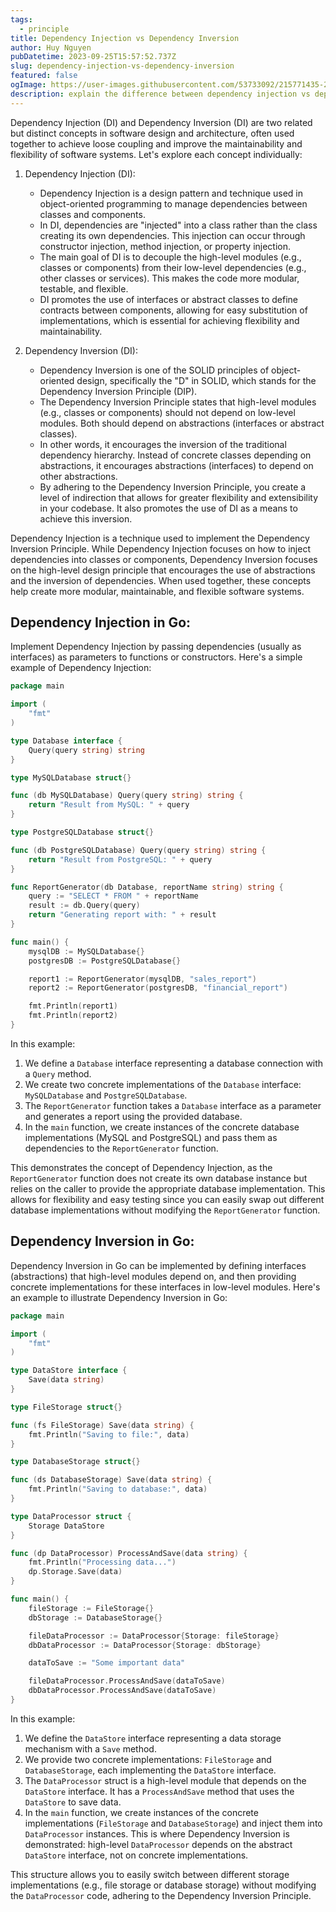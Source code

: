 ```yaml
---
tags:
  - principle
title: Dependency Injection vs Dependency Inversion
author: Huy Nguyen
pubDatetime: 2023-09-25T15:57:52.737Z
slug: dependency-injection-vs-dependency-inversion
featured: false
ogImage: https://user-images.githubusercontent.com/53733092/215771435-25408246-2309-4f8b-a781-1f3d93bdf0ec.png
description: explain the difference between dependency injection vs dependency inversion
---
```


Dependency Injection (DI) and Dependency Inversion (DI) are two related but distinct concepts in software design and architecture, often used together to achieve loose coupling and improve the maintainability and flexibility of software systems. Let's explore each concept individually:

1. Dependency Injection (DI):

   - Dependency Injection is a design pattern and technique used in object-oriented programming to manage dependencies between classes and components.
   - In DI, dependencies are "injected" into a class rather than the class creating its own dependencies. This injection can occur through constructor injection, method injection, or property injection.
   - The main goal of DI is to decouple the high-level modules (e.g., classes or components) from their low-level dependencies (e.g., other classes or services). This makes the code more modular, testable, and flexible.
   - DI promotes the use of interfaces or abstract classes to define contracts between components, allowing for easy substitution of implementations, which is essential for achieving flexibility and maintainability.

2. Dependency Inversion (DI):
   - Dependency Inversion is one of the SOLID principles of object-oriented design, specifically the "D" in SOLID, which stands for the Dependency Inversion Principle (DIP).
   - The Dependency Inversion Principle states that high-level modules (e.g., classes or components) should not depend on low-level modules. Both should depend on abstractions (interfaces or abstract classes).
   - In other words, it encourages the inversion of the traditional dependency hierarchy. Instead of concrete classes depending on abstractions, it encourages abstractions (interfaces) to depend on other abstractions.
   - By adhering to the Dependency Inversion Principle, you create a level of indirection that allows for greater flexibility and extensibility in your codebase. It also promotes the use of DI as a means to achieve this inversion.

Dependency Injection is a technique used to implement the Dependency Inversion Principle. While Dependency Injection focuses on how to inject dependencies into classes or components, Dependency Inversion focuses on the high-level design principle that encourages the use of abstractions and the inversion of dependencies. When used together, these concepts help create more modular, maintainable, and flexible software systems.

## Dependency Injection in Go:

Implement Dependency Injection by passing dependencies (usually as interfaces) as parameters to functions or constructors. Here's a simple example of Dependency Injection:

```go
package main

import (
    "fmt"
)

type Database interface {
    Query(query string) string
}

type MySQLDatabase struct{}

func (db MySQLDatabase) Query(query string) string {
    return "Result from MySQL: " + query
}

type PostgreSQLDatabase struct{}

func (db PostgreSQLDatabase) Query(query string) string {
    return "Result from PostgreSQL: " + query
}

func ReportGenerator(db Database, reportName string) string {
    query := "SELECT * FROM " + reportName
    result := db.Query(query)
    return "Generating report with: " + result
}

func main() {
    mysqlDB := MySQLDatabase{}
    postgresDB := PostgreSQLDatabase{}

    report1 := ReportGenerator(mysqlDB, "sales_report")
    report2 := ReportGenerator(postgresDB, "financial_report")

    fmt.Println(report1)
    fmt.Println(report2)
}
```

In this example:

1. We define a `Database` interface representing a database connection with a `Query` method.
2. We create two concrete implementations of the `Database` interface: `MySQLDatabase` and `PostgreSQLDatabase`.
3. The `ReportGenerator` function takes a `Database` interface as a parameter and generates a report using the provided database.
4. In the `main` function, we create instances of the concrete database implementations (MySQL and PostgreSQL) and pass them as dependencies to the `ReportGenerator` function.

This demonstrates the concept of Dependency Injection, as the `ReportGenerator` function does not create its own database instance but relies on the caller to provide the appropriate database implementation. This allows for flexibility and easy testing since you can easily swap out different database implementations without modifying the `ReportGenerator` function.

## Dependency Inversion in Go:

Dependency Inversion in Go can be implemented by defining interfaces (abstractions) that high-level modules depend on, and then providing concrete implementations for these interfaces in low-level modules. Here's an example to illustrate Dependency Inversion in Go:

```go
package main

import (
	"fmt"
)

type DataStore interface {
	Save(data string)
}

type FileStorage struct{}

func (fs FileStorage) Save(data string) {
	fmt.Println("Saving to file:", data)
}

type DatabaseStorage struct{}

func (ds DatabaseStorage) Save(data string) {
	fmt.Println("Saving to database:", data)
}

type DataProcessor struct {
	Storage DataStore
}

func (dp DataProcessor) ProcessAndSave(data string) {
	fmt.Println("Processing data...")
	dp.Storage.Save(data)
}

func main() {
	fileStorage := FileStorage{}
	dbStorage := DatabaseStorage{}

	fileDataProcessor := DataProcessor{Storage: fileStorage}
	dbDataProcessor := DataProcessor{Storage: dbStorage}

	dataToSave := "Some important data"

	fileDataProcessor.ProcessAndSave(dataToSave)
	dbDataProcessor.ProcessAndSave(dataToSave)
}
```

In this example:

1. We define the `DataStore` interface representing a data storage mechanism with a `Save` method.
2. We provide two concrete implementations: `FileStorage` and `DatabaseStorage`, each implementing the `DataStore` interface.
3. The `DataProcessor` struct is a high-level module that depends on the `DataStore` interface. It has a `ProcessAndSave` method that uses the `DataStore` to save data.
4. In the `main` function, we create instances of the concrete implementations (`FileStorage` and `DatabaseStorage`) and inject them into `DataProcessor` instances. This is where Dependency Inversion is demonstrated: high-level `DataProcessor` depends on the abstract `DataStore` interface, not on concrete implementations.

This structure allows you to easily switch between different storage implementations (e.g., file storage or database storage) without modifying the `DataProcessor` code, adhering to the Dependency Inversion Principle.
